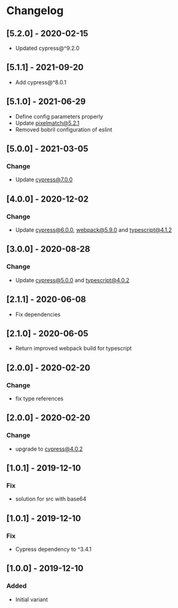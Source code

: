 # Changelog
## [5.2.0] - 2020-02-15

-   Updated cypress@^9.2.0
## [5.1.1] - 2021-09-20

-   Add cypress@^8.0.1

## [5.1.0] - 2021-06-29

-   Define config parameters properly
-   Update pixelmatch@5.2.1
-   Removed bobril configuration of eslint

## [5.0.0] - 2021-03-05

### Change

-   Update cypress@7.0.0

## [4.0.0] - 2020-12-02

### Change

-   Update cypress@6.0.0, webpack@5.9.0 and typescript@4.1.2

## [3.0.0] - 2020-08-28

### Change

-   Update cypress@5.0.0 and typescript@4.0.2

## [2.1.1] - 2020-06-08

-   Fix dependencies

## [2.1.0] - 2020-06-05

-   Return improved webpack build for typescript

## [2.0.0] - 2020-02-20

### Change

-   fix type references

## [2.0.0] - 2020-02-20

### Change

-   upgrade to cypress@4.0.2

## [1.0.1] - 2019-12-10

### Fix

-   solution for src with base64

## [1.0.1] - 2019-12-10

### Fix

-   Cypress dependency to ^3.4.1

## [1.0.0] - 2019-12-10

### Added

-   Initial variant
